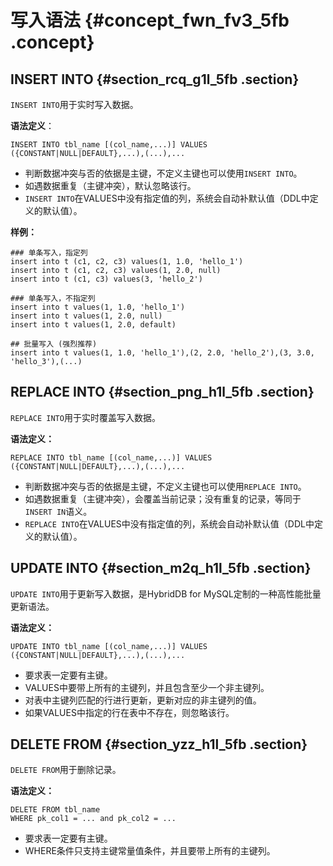 # 写入语法 {#concept_fwn_fv3_5fb .concept}

## INSERT INTO {#section_rcq_g1l_5fb .section}

`INSERT INTO`用于实时写入数据。

**语法定义**：

```
INSERT INTO tbl_name [(col_name,...)] VALUES ({CONSTANT|NULL|DEFAULT},...),(...),...
```

-   判断数据冲突与否的依据是主键，不定义主键也可以使用`INSERT INTO`。
-   如遇数据重复（主键冲突），默认忽略该行。
-   `INSERT INTO`在VALUES中没有指定值的列，系统会自动补默认值（DDL中定义的默认值）。

**样例：**

```
### 单条写入，指定列
insert into t (c1, c2, c3) values(1, 1.0, 'hello_1')
insert into t (c1, c2, c3) values(1, 2.0, null)
insert into t (c1, c3) values(3, 'hello_2')

### 单条写入，不指定列
insert into t values(1, 1.0, 'hello_1')
insert into t values(1, 2.0, null)
insert into t values(1, 2.0, default)

## 批量写入 (强烈推荐)
insert into t values(1, 1.0, 'hello_1'),(2, 2.0, 'hello_2'),(3, 3.0, 'hello_3'),(...)

```

## REPLACE INTO {#section_png_h1l_5fb .section}

`REPLACE INTO`用于实时覆盖写入数据。

**语法定义：**

```
REPLACE INTO tbl_name [(col_name,...)] VALUES ({CONSTANT|NULL|DEFAULT},...),(...),...
```

-   判断数据冲突与否的依据是主键，不定义主键也可以使用`REPLACE INTO`。
-   如遇数据重复（主键冲突），会覆盖当前记录；没有重复的记录，等同于`INSERT IN`语义。
-   `REPLACE INTO`在VALUES中没有指定值的列，系统会自动补默认值（DDL中定义的默认值）。

## UPDATE INTO {#section_m2q_h1l_5fb .section}

`UPDATE INTO`用于更新写入数据，是HybridDB for MySQL定制的一种高性能批量更新语法。

**语法定义：**

```
UPDATE INTO tbl_name [(col_name,...)] VALUES ({CONSTANT|NULL|DEFAULT},...),(...),...
```

-   要求表一定要有主键。
-   VALUES中要带上所有的主键列，并且包含至少一个非主键列。
-   对表中主键列匹配的行进行更新，更新对应的非主键列的值。
-   如果VALUES中指定的行在表中不存在，则忽略该行。

## DELETE FROM {#section_yzz_h1l_5fb .section}

`DELETE FROM`用于删除记录。

**语法定义：**

```
DELETE FROM tbl_name
WHERE pk_col1 = ... and pk_col2 = ...

```

-   要求表一定要有主键。
-   WHERE条件只支持主键常量值条件，并且要带上所有的主键列。

